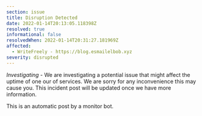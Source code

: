 ```yaml
---
section: issue
title: Disruption Detected
date: 2022-01-14T20:13:05.118398Z
resolved: true
informational: false
resolvedWhen: 2022-01-14T20:31:27.181969Z
affected:
  - WriteFreely - https://blog.esmailelbob.xyz
severity: disrupted
---
```

*Investigating* - We are investigating a potential issue that might affect the uptime of one our of services. We are sorry for any inconvenience this may cause you. This incident post will be updated once we have more information.

This is an automatic post by a monitor bot.
        